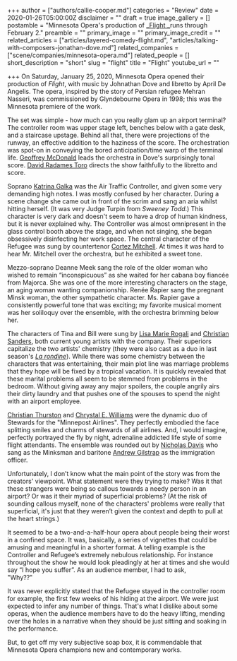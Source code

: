 +++
author = ["authors/callie-cooper.md"]
categories = "Review"
date = 2020-01-26T05:00:00Z
disclaimer = ""
draft = true
image_gallery = []
postamble = "Minnesota Opera's production of [_Flight _](https://mnopera.org/shows-tickets/)runs through February 2."
preamble = ""
primary_image = ""
primary_image_credit = ""
related_articles = ["articles/layered-comedy-flight.md", "articles/talking-with-composers-jonathan-dove.md"]
related_companies = ["scene/companies/minnesota-opera.md"]
related_people = []
short_description = "short"
slug = "flight"
title = "Flight"
youtube_url = ""

+++
On Saturday, January 25, 2020, Minnesota Opera opened their production of _Flight_, with music by Johnathan Dove and libretto by April De Angelis. The opera, inspired by the story of Persian refugee Mehran Nasseri, was commissioned by Glyndebourne Opera in 1998; this was the Minnesota premiere of the work.

The set was simple - how much can you really glam up an airport terminal? The controller room was upper stage left, benches below with a gate desk, and a staircase upstage. Behind all that, there were projections of the runway, an effective addition to the haziness of the score. The orchestration was spot-on in conveying the bored anticipation/time warp of the terminal life. [Geoffrey McDonald](https://www.geoffreyandrewmcdonald.com/) leads the orchestra in Dove's surprisingly tonal score. [David Radames Toro](https://www.dtorodirects.com/) directs the show faithfully to the libretto and score. 

Soprano [Katrina Galka](http://katrinagalka.com/) was the Air Traffic Controller, and given some very demanding high notes. I was mostly confused by her character. During a scene change she came out in front of the scrim and sang an aria whilst hitting herself. (It was very Judge Turpin from _Sweeney Todd_.) This character is very dark and doesn't seem to have a drop of human kindness, but it is never explained why. The Controller was almost omnipresent in the glass control booth above the stage, and when not singing, she began obsessively disinfecting her work space.  The central character of the Refugee was sung by countertenor [Cortez Mitchell](https://www.chanticleer.org/cortez-mitchell/). At times it was hard to hear Mr. Mitchell over the orchestra, but he exhibited a sweet tone.

Mezzo-soprano Deanne Meek sang the role of the older woman who wished to remain “inconspicuous” as she waited for her cabana boy fiancée from Majorca. She was one of the more interesting characters on the stage, an aging woman wanting companionship. Renée Rapier sang the pregnant Minsk woman, the other sympathetic character. Ms. Rapier gave  a consistently powerful tone that was exciting; my favorite musical moment was her soliloquy over the ensemble, with the orchestra brimming below her.

The characters of Tina and Bill were sung by [Lisa Marie Rogali](/scene/people/lisa-marie-rogali/) and [Christian Sanders](/scene/people/christian-sanders/), both current young artists with the company. Their superiors capitalize the two artists' chemistry (they were also cast as a duo in last season's [_La rondine_](/kept-women-a-snapshot-of-life-in-la-rondine/)). While there was some chemistry between the characters that was entertaining, their main plot line was marriage problems that they hope will be fixed by a tropical vacation. It is quickly revealed that these marital problems all seem to be stemmed from problems in the bedroom. Without giving away any major spoilers, the couple angrily airs their dirty laundry and that pushes one of the spouses to spend the night with an airport employee. 

[Christian Thurston](https://mnopera.org/biography/christian-thurston/) and [Chrystal E. Williams](https://mnopera.org/biography/chrystal-e-williams/) were the dynamic duo of Stewards for the "Minnepost Airlines". They perfectly embodied the face splitting smiles and charms of stewards of all airlines. And, I would imagine, perfectly portrayed the fly by night, adrenaline addicted life style of some flight attendants. The ensemble was rounded out by [Nicholas Davis](https://mnopera.org/biography/nicholas-davis/) who sang as the Minksman and baritone [Andrew Gilstrap](https://mnopera.org/biography/andrew-gilstrap/) as the immigration officer.

Unfortunately, I don’t know what the main point of the story was from the creators' viewpoint. What statement were they trying to make? Was it that these strangers were being so callous towards a needy person in an airport? Or was it their myriad of superficial problems? (At the risk of sounding callous myself, none of the characters' problems were really that superficial, it's just that they weren’t given the context and depth to pull at the heart strings.) 

It seemed to be a two-and-a-half-hour opera about people being their worst in a confined space. It was, basically, a series of vignettes that could be amusing and meaningful in a shorter format. A telling example is the Controller and Refugee’s extremely nebulous relationship. For instance throughout the show he would look pleadingly at her at times and she would say “I hope you suffer”. As an audience member, I had to ask,   
"Why??" 

It was never explicitly stated that the Refugee stayed in the controller room for example, the first few weeks of his hiding at the airport. We were just expected to infer any number of things. That's what I dislike about some operas, when the audience members have to do the heavy lifting, mending over the holes in a narrative when they should be just sitting and soaking in the performance. 

But, to get off my very subjective soap box, it is commendable that Minnesota Opera champions new and contemporary works.